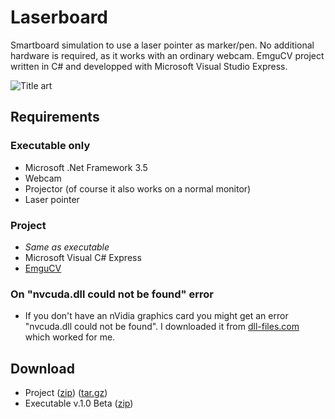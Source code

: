 Laserboard
==========
Smartboard simulation to use a laser pointer as marker/pen. No additional hardware is required, as it works with an ordinary webcam.
EmguCV project written in C# and developped with Microsoft Visual Studio Express.

![Title art](/CaptainBlagbird/Laserboard/raw/master/files/Documentation/Images/Title.PNG)

Requirements
------------
### Executable only
* Microsoft .Net Framework 3.5
* Webcam
* Projector (of course it also works on a normal monitor)
* Laser pointer

### Project
* _Same as executable_
* Microsoft Visual C# Express
* [EmguCV](http://sourceforge.net/projects/emgucv/)

### On "nvcuda.dll could not be found" error
* If you don't have an nVidia graphics card you might get an error "nvcuda.dll could not be found".
  I downloaded it from [dll-files.com](http://www.dll-files.com/dllindex/dll-files.shtml?nvcuda) which worked for me.

Download
--------
* Project ([zip](/CaptainBlagbird/Laserboard/zipball/master)) ([tar.gz](/CaptainBlagbird/Laserboard/tarball/master))
* Executable v.1.0 Beta ([zip](/CaptainBlagbird/Laserboard/raw/master/files/Executable/Laserboard_v1.0.zip))
